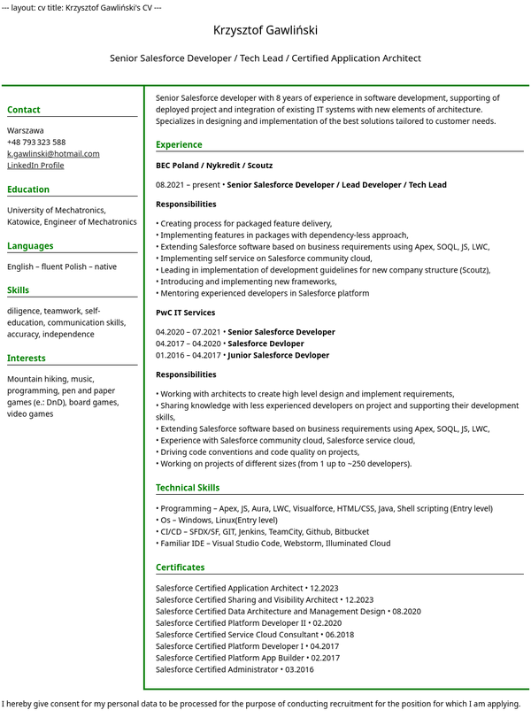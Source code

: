 <style>
  body { line-height:1.5; margin:auto; padding:3px; max-width:1024px; FONT-FAMILY:"Segoe UI",ARIAL; background-color: white; color: black}
  h1  { font-size:110%; color: green; font-weight: bold; border-bottom: 1px solid black}
  h2  { border-bottom:1px solid grey;}
</style>
<body onload="document.body.innerHTML=md.html(document.body.innerHTML); document.body.style.display='block';">
<!--======= COPY ABOVE CODE AS HEADER, THEN FOLLOW WITH RESUME CONTENT IN MARKDOWN FORMAT =========-->
---
layout: cv
title: Krzysztof Gawliński's CV
---

<style>
.topLine {border-top: 3px solid green}
.topDiv {display: grid;justify-content: center; padding: 15px}
.leftDiv {padding: 10px; border-right: 3px solid green}
.rightDiv {padding: 10px; padding-left: 20px; border-bottom: 3px solid green}
</style>

<div id="dvContainer" style="page-break-inside: avoid;">
<div class="topDiv">
<div style="display: grid;justify-content: center;font-size:150%;">
Krzysztof Gawliński
</div></br><div style="display: grid;justify-content: center;font-size:120%">Senior Salesforce Developer / Tech Lead / Certified Application Architect</div></br>
</div>
<div style="display: flex;justify-content: space-around;">
<div class="topLine leftDiv">
<h1>Contact</h1>

Warszawa</br>
+48 793 323 588</br>
k.gawlinski@hotmail.com</br>
<a href="https://www.linkedin.com/in/krzysztof-gawlinski-salesforce-dev/">LinkedIn Profile</a></br>

<h1>Education</h1>

University of Mechatronics, Katowice,
Engineer of Mechatronics

<h1>Languages</h1>

English – fluent 
Polish – native 

<h1>Skills</h1>

diligence, teamwork, self-education, communication skills, accuracy, independence</br>

<h1>Interests</h1>

Mountain hiking, music, programming, pen and paper games (e.: DnD), board games, video games</br>
</div>
<div class="topLine rightDiv">
Senior Salesforce developer with 8 years of experience in software development, supporting of deployed project and integration of existing IT systems with new elements of architecture. Specializes in designing and implementation of the best solutions tailored to customer needs.</br>

<h1>Experience</h1>

<b>BEC Poland / Nykredit / Scoutz</b></br>

 08.2021 – present • <b>Senior Salesforce Developer / Lead Developer / Tech Lead</b></br>

<b>Responsibilities</b>

• Creating process for packaged feature delivery,</br>
• Implementing features in packages with dependency-less approach,</br>
• Extending Salesforce software based on business requirements using Apex, SOQL, JS, LWC,</br>
• Implementing self service on Salesforce community cloud,</br>
• Leading in implementation of development guidelines for new company structure (Scoutz),</br>
• Introducing and implementing new frameworks,</br>
• Mentoring experienced developers in Salesforce platform</br>

<b>PwC IT Services</b>

 04.2020 – 07.2021 • <b>Senior Salesforce Developer</b></br>
 04.2017 – 04.2020 • <b>Salesforce Devloper</b></br>
 01.2016 – 04.2017 • <b>Junior Salesforce Devloper</b></br>

<b>Responsibilities</b>

• Working with architects to create high level design and implement requirements,</br>
• Sharing knowledge with less experienced developers on project and supporting their development skills,</br>
• Extending Salesforce software based on business requirements using Apex, SOQL, JS, LWC,</br>
• Experience with Salesforce community cloud, Salesforce service cloud,</br>
• Driving code conventions and code quality on projects,</br>
• Working on projects of different sizes (from 1 up to ~250 developers).</br>

<h1>Technical Skills</h1>

• Programming – Apex, JS, Aura, LWC, Visualforce, HTML/CSS, Java, Shell scripting (Entry level)</br>
• Os – Windows, Linux(Entry level)</br>
• CI/CD – SFDX/SF, GIT, Jenkins, TeamCity, Github, Bitbucket</br>
• Familiar IDE – Visual Studio Code, Webstorm, Illuminated Cloud</br>

<h1>Certificates</h1>

Salesforce Certified Application Architect • 12.2023</br>
Salesforce Certified Sharing and Visibility Architect • 12.2023</br>
Salesforce Certified Data Architecture and Management Design • 08.2020</br>
Salesforce Certified Platform Developer II • 02.2020</br>
Salesforce Certified Service Cloud Consultant • 06.2018</br>
Salesforce Certified Platform Developer I • 04.2017</br>
Salesforce Certified Platform App Builder • 02.2017</br>
Salesforce Certified Administrator • 03.2016</br>
</div>
</div>
</div>
<footer>
<p>I hereby give consent for my personal data to be processed for the purpose of conducting recruitment for the position for which I am applying.</p>
</footer>